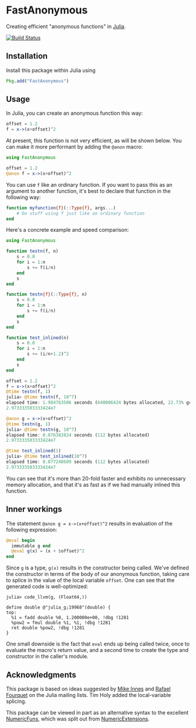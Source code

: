 # FastAnonymous

Creating efficient "anonymous functions" in [Julia](http://julialang.org/).

[![Build Status](https://travis-ci.org/timholy/FastAnonymous.jl.svg?branch=master)](https://travis-ci.org/timholy/FastAnonymous.jl)

## Installation

Install this package within Julia using
```julia
Pkg.add("FastAnonymous")
```

## Usage

In Julia, you can create an anonymous function this way:
```julia
offset = 1.2
f = x->(x+offset)^2
```

At present, this function is not very efficient, as will be shown below.
You can make it more performant by adding the `@anon` macro:

```julia
using FastAnonymous

offset = 1.2
@anon f = x->(x+offset)^2
```
You can use `f` like an ordinary function. If you want to pass this as an argument to another function,
it's best to declare that function in the following way:
```julia
function myfunction{f}(::Type{f}, args...)
    # Do stuff using f just like an ordinary function
end
```

Here's a concrete example and speed comparison:
```julia
using FastAnonymous

function testn(f, n)
    s = 0.0
    for i = 1:n
        s += f(i/n)
    end
    s
end

function testn{f}(::Type{f}, n)
    s = 0.0
    for i = 1:n
        s += f(i/n)
    end
    s
end

function test_inlined(n)
    s = 0.0
    for i = 1:n
        s += (i/n+1.2)^2
    end
    s
end

offset = 1.2
f = x->(x+offset)^2
@time testn(f, 1)
julia> @time testn(f, 10^7)
elapsed time: 1.984763506 seconds (640006424 bytes allocated, 22.73% gc time)
2.973333503333424e7

@anon g = x->(x+offset)^2
@time testn(g, 1)
julia> @time testn(g, 10^7)
elapsed time: 0.076382824 seconds (112 bytes allocated)
2.973333503333424e7

@time test_inlined(1)
julia> @time test_inlined(10^7)
elapsed time: 0.077248689 seconds (112 bytes allocated)
2.973333503333424e7

```

You can see that it's more than 20-fold faster and exhibits no unnecessary memory allocation,
and that it's as fast as if we had manually inlined this function.

## Inner workings

The statement `@anon g = x->(x+offset)^2` results in evaluation of the following expression:
```julia
@eval begin
  immutable g end
  @eval g(x) = (x + $offset)^2
end
```
Since `g` is a type, `g(x)` results in the constructor being called. We've defined the constructor
in terms of the body of our anonymous function, taking care to splice in the value of the local
variable `offset`. One can see that the generated code is well-optimized:
```
julia> code_llvm(g, (Float64,))

define double @"julia_g;19968"(double) {
top:
  %1 = fadd double %0, 1.200000e+00, !dbg !1281
  %pow2 = fmul double %1, %1, !dbg !1281
  ret double %pow2, !dbg !1281
}
```
One small downside is the fact that `eval` ends up being called twice, once to evaluate the macro's
return value, and a second time to create the type and constructor in the caller's module.

## Acknowledgments

This package is based on ideas suggested by [Mike Innes](https://groups.google.com/d/msg/julia-users/NZGMP-oa4T0/3q-sZwS9PyEJ)
and [Rafael Fourquet](https://groups.google.com/d/msg/julia-users/qscRyNqRrB4/_b6ERCCoh88J) on the Julia mailing lists.
Tim Holy added the local-variable splicing.

This package can be viewed in part as an alternative syntax to the excellent
[NumericFuns](https://github.com/lindahua/NumericFuns.jl),
which was split out from [NumericExtensions](https://github.com/lindahua/NumericExtensions.jl).
